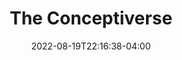 ---
title: "The Conceptiverse"
date: 2022-08-19T22:16:38-04:00
description: The Conceptiverse is a code testing web app that provides tools for creating lessons related to computer science topics. Users can either complete lessons made by others or create their own.
draft: false
github: "https://github.com/JeremyParson/conceptiverse-frontend"
demolink: ""
active: false
menu:
  main:
    title: "The Conceptiverse"
    parent: "Projects"
    weight: 130
---